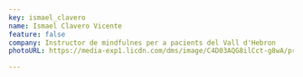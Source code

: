 ```yaml
---
key: ismael_clavero
name: Ismael Clavero Vicente
feature: false
company: Instructor de mindfulnes per a pacients del Vall d'Hebron
photoURL: https://media-exp1.licdn.com/dms/image/C4D03AQG8ilCct-g8wA/profile-displayphoto-shrink_200_200/0/1636463064260?e=1651708800&v=beta&t=Yh47HaDUVK-jlVLPNFrFTJWUKZK9HCnxfMPYT1zDea0

---
```

